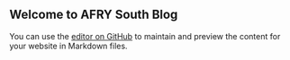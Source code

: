 ## Welcome to AFRY South Blog

You can use the [editor on GitHub](https://github.com/afry-south/afry-south.github.io/edit/master/index.md) to maintain and preview the content for your website in Markdown files.
